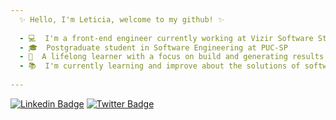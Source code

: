 ```yaml
---
  ✨ Hello, I'm Leticia, welcome to my github! ✨
  
  - 💻  I'm a front-end engineer currently working at Vizir Software Studio
  - 🎓  Postgraduate student in Software Engineering at PUC-SP
  - 🎯  A lifelong learner with a focus on build and generating results
  - 📚  I'm currently learning and improve about the solutions of software architecture, design patterns and algorithms
  
---
```


[![Linkedin Badge](https://img.shields.io/badge/-LinkedIn-blue?style=flat-square&logo=Linkedin&logoColor=white&link=https://www.linkedin.com/in/leticiamonteirorosa/)](https://www.linkedin.com/in/leticiamonteirorosa/)
[![Twitter Badge](https://img.shields.io/badge/-Twitter-1ca0f1?style=flat-square&labelColor=1ca0f1&logo=twitter&logoColor=white&link=https://twitter.com/lemonoob)](https://twitter.com/lemonoob)
